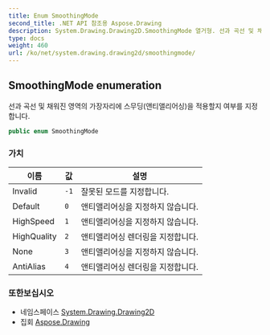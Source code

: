 ```yaml
---
title: Enum SmoothingMode
second_title: .NET API 참조용 Aspose.Drawing
description: System.Drawing.Drawing2D.SmoothingMode 열거형. 선과 곡선 및 채워진 영역의 가장자리에 스무딩앤티앨리어싱을 적용할지 여부를 지정합니다.
type: docs
weight: 460
url: /ko/net/system.drawing.drawing2d/smoothingmode/
---
```

## SmoothingMode enumeration

선과 곡선 및 채워진 영역의 가장자리에 스무딩(앤티앨리어싱)을 적용할지 여부를 지정합니다.

```csharp
public enum SmoothingMode
```

### 가치

| 이름 | 값 | 설명 |
| --- | --- | --- |
| Invalid | `-1` | 잘못된 모드를 지정합니다. |
| Default | `0` | 앤티앨리어싱을 지정하지 않습니다. |
| HighSpeed | `1` | 앤티앨리어싱을 지정하지 않습니다. |
| HighQuality | `2` | 앤티앨리어싱 렌더링을 지정합니다. |
| None | `3` | 앤티앨리어싱을 지정하지 않습니다. |
| AntiAlias | `4` | 앤티앨리어싱 렌더링을 지정합니다. |

### 또한보십시오

* 네임스페이스 [System.Drawing.Drawing2D](../../system.drawing.drawing2d/)
* 집회 [Aspose.Drawing](../../)


